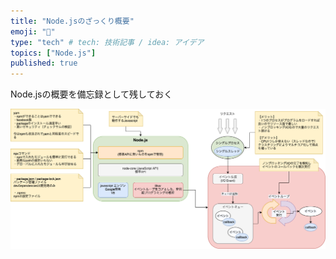 ```yaml
---
title: "Node.jsのざっくり概要"
emoji: "🍊"
type: "tech" # tech: 技術記事 / idea: アイデア
topics: ["Node.js"]
published: true
---
```


Node.jsの概要を備忘録として残しておく

![](/images/nodejs-concept/NodeJS.png)
